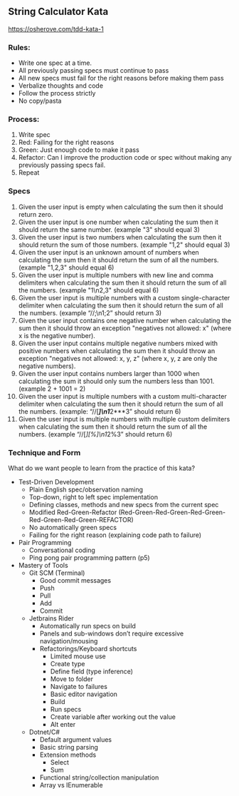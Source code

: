 ## String Calculator Kata

https://osherove.com/tdd-kata-1

### Rules:
* Write one spec at a time.
* All previously passing specs must continue to pass
* All new specs must fail for the right reasons before making them pass
* Verbalize thoughts and code
* Follow the process strictly
* No copy/pasta

### Process:
1. Write spec
2. Red: Failing for the right reasons
3. Green: Just enough code to make it pass
4. Refactor: Can I improve the production code or spec without making any previously passing specs fail.
5. Repeat
   
### Specs
1. Given the user input is empty when calculating the sum then it should return zero.
2. Given the user input is one number when calculating the sum then it should return the same number. (example "3" should equal 3)
3. Given the user input is two numbers when calculating the sum then it should return the sum of those numbers. (example "1,2" should equal 3)
4. Given the user input is an unknown amount of numbers when calculating the sum then it should return the sum of all the numbers. (example "1,2,3" should equal 6)
5. Given the user input is multiple numbers with new line and comma delimiters when calculating the sum then it should return the sum of all the numbers. (example "1\n2,3" should equal 6)
6. Given the user input is multiple numbers with a custom single-character delimiter when calculating the sum then it should return the sum of all the numbers. (example “//;\n1;2” should return 3)
7. Given the user input contains one negative number when calculating the sum then it should throw an exception "negatives not allowed: x" (where x is the negative number).
8. Given the user input contains multiple negative numbers mixed with positive numbers when calculating the sum then it should throw an exception "negatives not allowed: x, y, z" (where x, y, z are only the negative numbers). 
9. Given the user input contains numbers larger than 1000 when calculating the sum it should only sum the numbers less than 1001. (example 2 + 1001 = 2)
10. Given the user input is multiple numbers with a custom multi-character delimiter when calculating the sum then it should return the sum of all the numbers. (example: “//[***]\n1***2***3” should return 6)
11. Given the user input is multiple numbers with multiple custom delimiters when calculating the sum then it should return the sum of all the numbers. (example “//[*][%]\n1*2%3” should return 6)

### Technique and Form
What do we want people to learn from the practice of this kata?

* Test-Driven Development
  * Plain English spec/observation naming
  * Top-down, right to left spec implementation 
  * Defining classes, methods and new specs from the current spec
  * Modified Red-Green-Refactor (Red-Green-Red-Green-Red-Green-Red-Green-Red-Green-REFACTOR)
  * No automatically green specs
  * Failing for the right reason (explaining code path to failure)
* Pair Programming
  * Conversational coding
  * Ping pong pair programming pattern (p5)
* Mastery of Tools
  * Git SCM (Terminal)
    * Good commit messages
    * Push
    * Pull
    * Add
    * Commit
  * Jetbrains Rider 
    * Automatically run specs on build
    * Panels and sub-windows don’t require excessive navigation/mousing
    * Refactorings/Keyboard shortcuts
      * Limited mouse use
      * Create type 
      * Define field (type inference)
      * Move to folder
      * Navigate to failures
      * Basic editor navigation
      * Build
      * Run specs
      * Create variable after working out the value
      * Alt enter
  * Dotnet/C#
    * Default argument values
    * Basic string parsing
    * Extension methods
      * Select
      * Sum
    * Functional string/collection manipulation
    * Array vs IEnumerable
